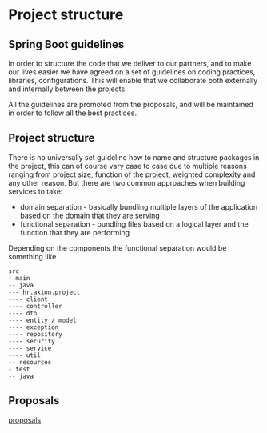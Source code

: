 # Project structure

## Spring Boot guidelines

In order to structure the code that we deliver to our partners, and to make our lives easier we have agreed on a set of guidelines on coding practices, libraries, configurations. This will enable that we collaborate both externally and internally between the projects.

All the guidelines are promoted from the proposals, and will be maintained in order to follow all the best practices.

## Project structure

There is no universally set guideline how to name and structure packages in the project, this can of course vary case to case due to multiple reasons ranging from project size, function of the project, weighted complexity and any other reason. But there are two common approaches when building services to take:

* domain separation - basically bundling multiple layers of the application based on the domain that they are serving
* functional separation - bundling files based on a logical layer and the function that they are performing

Depending on the components the functional separation would be something like

```
src
- main
-- java
--- hr.axion.project
---- client
---- controller
---- dto
---- entity / model 
---- exception
---- repository
---- security
---- service
---- util
-- resources
- test
-- java
```

## Proposals

[proposals](proposals.md)
